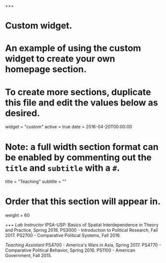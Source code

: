 +++
# Custom widget.
# An example of using the custom widget to create your own homepage section.
# To create more sections, duplicate this file and edit the values below as desired.
widget = "custom"
active = true
date = 2016-04-20T00:00:00

# Note: a full width section format can be enabled by commenting out the `title` and `subtitle` with a `#`.
title = "Teaching"
subtitle = ""

# Order that this section will appear in.
weight = 60

+++
*Lab Instructor*
IPSA-USP: Basics of Spatial Interdependence in Theory and Practice, Spring 2018.
PS3000 - Introduction to Political Research, Fall 2017.
PS2700 - Comparative Political Systems, Fall 2016.

*Teaching Assistant*
PS4700 - America's Wars in Asia, Spring 2017.
PS4770 - Comparative Political Behavior, Spring 2016.
PS1100 - American Government, Fall 2015.

